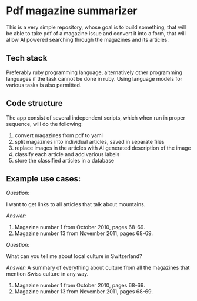 # Pdf magazine summarizer

This is a very simple repository, whose goal is to build something, that will be able to take pdf of a magazine issue and convert it into a form, that will allow AI powered searching through the magazines and its articles.

## Tech stack

Preferably ruby programming language, alternatively other programming languages if the task cannot be done in ruby. Using language models for various tasks is also permitted.

## Code structure

The app consist of several independent scripts, which when run in proper sequence, will do the following:

1. convert magazines from pdf to yaml
2. split magazines into individual articles, saved in separate files
3. replace images in the articles with AI generated description of the image
4. classify each article and add various labels
5. store the classified articles in a database

## Example use cases:

_Question:_

I want to get links to all articles that talk about mountains.

_Answer:_
1. Magazine number 1 from October 2010, pages 68-69.
2. Magazine number 13 from November 2011, pages 68-69.

_Question:_

What can you tell me about local culture in Switzerland?

_Answer:_
A summary of everything about culture from all the magazines that mention Swiss culture in any way.

1. Magazine number 1 from October 2010, pages 68-69.
2. Magazine number 13 from November 2011, pages 68-69.


